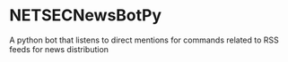 # NETSECNewsBotPy
A python bot that listens to direct mentions for commands related to RSS feeds for news distribution
